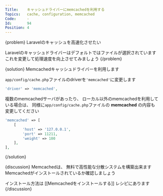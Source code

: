 ```yaml
---
Title:    キャッシュドライバーにmemcachedを利用する
Topics:   cache, configuration, memcached
Code:     -
Id:       94
Position: 4
---
```


{problem}
Laravelのキャッシュを高速化させたい

Laravelのキャッシュドライバーはデフォルトではファイルが選択されています
これを変更して処理速度を向上させてみましょう
{/problem}

{solution}
Memcachedキャッシュドライバーを利用します

`app/config/cache.php`ファイルのdriverを`'memcached'`に変更します

```php
'driver' => 'memcached',
```

複数のmemcachedサーバがあったり、
ローカル以外のmemcachedを利用している場合は、
同様に`app/config/cache.php`ファイルの **memcached** の内容も変更してください

```php
'memcached' => [
    [
        'host' => '127.0.0.1',
        'port' => 11211,
        'weight' => 100
    ],
],
```
{/solution}

{discussion}
Memcachedは、
無料で高性能な分散システムを構築出来ます
Memcachedがインストールされているか確認しましょう

インストール方法は [[Memcachedをインストールする]] レシピにあります
{/discussion}
